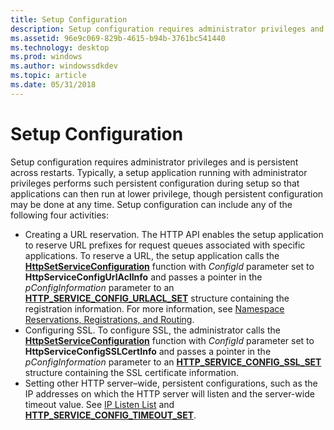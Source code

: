 ```yaml
---
title: Setup Configuration
description: Setup configuration requires administrator privileges and is persistent across restarts.
ms.assetid: 96e9c069-829b-4615-b94b-3761bc541440
ms.technology: desktop
ms.prod: windows
ms.author: windowssdkdev
ms.topic: article
ms.date: 05/31/2018
---
```


# Setup Configuration

Setup configuration requires administrator privileges and is persistent across restarts. Typically, a setup application running with administrator privileges performs such persistent configuration during setup so that applications can then run at lower privilege, though persistent configuration may be done at any time. Setup configuration can include any of the following four activities:

-   Creating a URL reservation. The HTTP API enables the setup application to reserve URL prefixes for request queues associated with specific applications. To reserve a URL, the setup application calls the [**HttpSetServiceConfiguration**](httpsetserviceconfiguration.md) function with *ConfigId* parameter set to **HttpServiceConfigUrlAclInfo** and passes a pointer in the *pConfigInformation* parameter to an [**HTTP\_SERVICE\_CONFIG\_URLACL\_SET**](http-service-config-urlacl-set.md) structure containing the registration information. For more information, see [Namespace Reservations, Registrations, and Routing](namespace-reservations-registrations-and-routing.md).
-   Configuring SSL. To configure SSL, the administrator calls the [**HttpSetServiceConfiguration**](httpsetserviceconfiguration.md) function with *ConfigId* parameter set to **HttpServiceConfigSSLCertInfo** and passes a pointer in the *pConfigInformation* parameter to an [**HTTP\_SERVICE\_CONFIG\_SSL\_SET**](http-service-config-ssl-set.md) structure containing the SSL certificate information.
-   Setting other HTTP server–wide, persistent configurations, such as the IP addresses on which the HTTP server will listen and the server-wide timeout value. See [IP Listen List](ip-listen-list.md) and [**HTTP\_SERVICE\_CONFIG\_TIMEOUT\_SET**](http-service-config-timeout-set.md).

 

 




